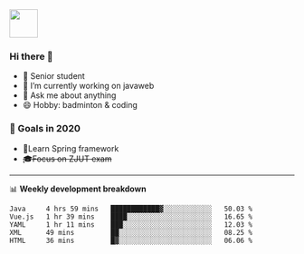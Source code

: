 <img src="https://github.com/egoist/egoist/raw/master/balloon.gif" width="50">

### Hi there 🐏

- 🌱 Senior student
- 🔭 I’m currently working on javaweb
- 💬 Ask me about anything
- 😄 Hobby: badminton & coding

### 🚀 Goals in 2020
+ 🍃Learn Spring framework
+ ~~🎓Focus on ZJUT exam~~
-------

📊 **Weekly development breakdown**
<!--START_SECTION:waka-->
```text
Java     4 hrs 59 mins   ████████████▓░░░░░░░░░░░░   50.03 % 
Vue.js   1 hr 39 mins    ████░░░░░░░░░░░░░░░░░░░░░   16.65 % 
YAML     1 hr 11 mins    ███░░░░░░░░░░░░░░░░░░░░░░   12.03 % 
XML      49 mins         ██░░░░░░░░░░░░░░░░░░░░░░░   08.25 % 
HTML     36 mins         █▓░░░░░░░░░░░░░░░░░░░░░░░   06.06 % 
```
<!--END_SECTION:waka-->

